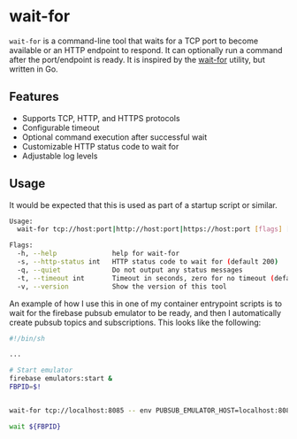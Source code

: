 # wait-for

`wait-for` is a command-line tool that waits for a TCP port to become available or an HTTP endpoint to respond. It can optionally run a command after the port/endpoint is ready. It is inspired by the [wait-for](https://github.com/eficode/wait-for) utility, but written in Go.

## Features

- Supports TCP, HTTP, and HTTPS protocols
- Configurable timeout
- Optional command execution after successful wait
- Customizable HTTP status code to wait for
- Adjustable log levels

## Usage

It would be expected that this is used as part of a startup script or similar.

```bash
Usage:
  wait-for tcp://host:port|http://host:port|https://host:port [flags] [-- command]

Flags:
  -h, --help              help for wait-for
  -s, --http-status int   HTTP status code to wait for (default 200)
  -q, --quiet             Do not output any status messages
  -t, --timeout int       Timeout in seconds, zero for no timeout (default 15)
  -v, --version           Show the version of this tool
```

An example of how I use this in one of my container entrypoint scripts is to wait for the firebase pubsub emulator to be ready, and then I automatically create pubsub topics and subscriptions. This looks like the following:

```bash
#!/bin/sh

...

# Start emulator
firebase emulators:start &
FBPID=$!


wait-for tcp://localhost:8085 -- env PUBSUB_EMULATOR_HOST=localhost:8085 pubsubc

wait ${FBPID}
```
